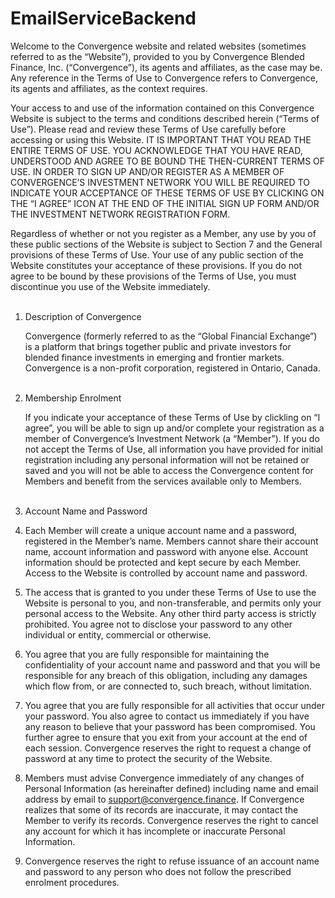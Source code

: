 # EmailServiceBackend

Welcome to the Convergence website and related websites (sometimes referred to as the “Website”), provided to you by Convergence Blended Finance, Inc. (“Convergence”), its agents and affiliates, as the case may be. Any reference in the Terms of Use to Convergence refers to Convergence, its agents and affiliates, as the context requires. 

Your access to and use of the information contained on this Convergence Website is subject to the terms and conditions described herein (“Terms of Use”). Please read and review these Terms of Use carefully before accessing or using this Website. IT IS IMPORTANT THAT YOU READ THE ENTIRE TERMS OF USE. YOU ACKNOWLEDGE THAT YOU HAVE READ, UNDERSTOOD AND AGREE TO BE BOUND THE THEN-CURRENT TERMS OF USE. IN ORDER TO SIGN UP AND/OR REGISTER AS A MEMBER OF CONVERGENCE’S INVESTMENT NETWORK YOU WILL BE REQUIRED TO INDICATE YOUR ACCEPTANCE OF THESE TERMS OF USE BY CLICKING ON THE “I AGREE” ICON AT THE END OF THE INITIAL SIGN UP FORM AND/OR THE INVESTMENT NETWORK REGISTRATION FORM. 

Regardless of whether or not you register as a Member, any use by you of these public sections of the Website is subject to Section 7 and the General provisions of these Terms of Use. Your use of any public section of the Website constitutes your acceptance of these provisions. If you do not agree to be bound by these provisions of the Terms of Use, you must discontinue you use of the Website immediately. 
<br><br>

1.	Description of Convergence   

     Convergence (formerly referred to as the “Global Financial Exchange”) is a platform that brings together public and private investors for blended finance investments in emerging and frontier markets. Convergence is a non-profit corporation, registered in Ontario, Canada. 
<br><br>

2.	Membership Enrolment

     If you indicate your acceptance of these Terms of Use by clickling on “I agree”, you will be able to sign up and/or complete your registration as a member of Convergence’s Investment Network (a “Member”). If you do not accept the Terms of Use, all information you have provided for initial registration including any personal information will not be retained or saved and you will not be able to access the Convergence content for Members and benefit from the services available only to Members.
<br><br>

3.	Account Name and Password

  1.	Each Member will create a unique account name and a password, registered in the Member’s name. Members cannot share their account name, account information and password with anyone else. Account information should be protected and kept secure by each Member. Access to the Website is controlled by account name and password.

  2.	The access that is granted to you under these Terms of Use to use the Website is personal to you, and non-transferable, and permits only your personal access to the Website. Any other third party access is strictly prohibited. You agree not to disclose your password to any other individual or entity, commercial or otherwise.

  3.	You agree that you are fully responsible for maintaining the confidentiality of your account name and password and that you will be responsible for any breach of this obligation, including any damages which flow from, or are connected to, such breach, without limitation.

  4.	You agree that you are fully responsible for all activities that occur under your password. You also agree to contact us immediately if you have any reason to believe that your password has been compromised. You further agree to ensure that you exit from your account at the end of each session. Convergence reserves the right to request a change of password at any time to protect the security of the Website. 

  5.	Members must advise Convergence immediately of any changes of Personal Information (as hereinafter defined) including name and email address by email to support@convergence.finance. If Convergence realizes that some of its records are inaccurate, it may contact the Member to verify its records. Convergence reserves the right to cancel any account for which it has incomplete or inaccurate Personal Information. 

 6.	Convergence reserves the right to refuse issuance of an account name and password to any person who does not follow the prescribed enrolment procedures. 
<br><br>
